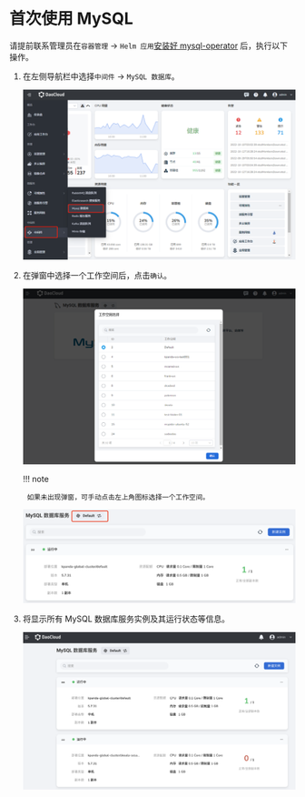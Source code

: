 # 首次使用 MySQL

请提前联系管理员在`容器管理` -> `Helm 应用`[安装好 mysql-operator](../quickstart/install.md) 后，执行以下操作。

1. 在左侧导航栏中选择`中间件` -> `MySQL 数据库`。

    ![](../images/sql01.png)

2. 在弹窗中选择一个工作空间后，点击`确认`。

    ![](../images/sql02.png)

    !!! note

        如果未出现弹窗，可手动点击左上角图标选择一个工作空间。

    ![](../images/sql03.png)

3. 将显示所有 MySQL 数据库服务实例及其运行状态等信息。

    ![](../images/sql04.png)
